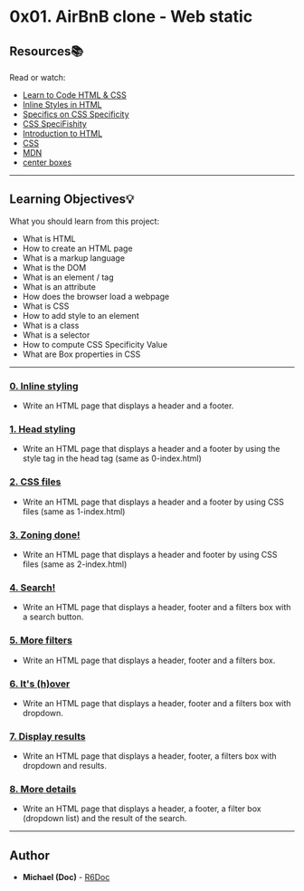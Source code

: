 # 0x01. AirBnB clone - Web static

## Resources:books:
Read or watch:
* [Learn to Code HTML & CSS](https://intranet.hbtn.io/rltoken/qq7qrSgdVRuD1kPd_jf7Fw)
* [Inline Styles in HTML](https://intranet.hbtn.io/rltoken/Hx5KFagrj9L-HtAZ8SHK1Q)
* [Specifics on CSS Specificity](https://intranet.hbtn.io/rltoken/sO3wz-QbhwYdKJqvokC4PA)
* [CSS SpeciFishity](https://intranet.hbtn.io/rltoken/NvqQf3dgY64bb-QWC5Cueg)
* [Introduction to HTML](https://intranet.hbtn.io/rltoken/STaxnOI5qv1enUuwIALelw)
* [CSS](https://intranet.hbtn.io/rltoken/g-uj9Azx1rALX49xCZHK0w)
* [MDN](https://intranet.hbtn.io/rltoken/El1BHRNNO2hPEcOt_XwF-Q)
* [center boxes](https://intranet.hbtn.io/rltoken/HI0qRNDq20cgICIhO18kUQ)

---
## Learning Objectives:bulb:
What you should learn from this project:

* What is HTML
* How to create an HTML page
* What is a markup language
* What is the DOM
* What is an element / tag
* What is an attribute
* How does the browser load a webpage
* What is CSS
* How to add style to an element
* What is a class
* What is a selector
* How to compute CSS Specificity Value
* What are Box properties in CSS

---

### [0. Inline styling](./0-index.html)
* Write an HTML page that displays a header and a footer.


### [1. Head styling](./1-index.html)
* Write an HTML page that displays a header and a footer by using the style tag in the head tag (same as 0-index.html)


### [2. CSS files](./2-index.html)
* Write an HTML page that displays a header and a footer by using CSS files (same as 1-index.html)


### [3. Zoning done!](./3-index.html)
* Write an HTML page that displays a header and footer by using CSS files (same as 2-index.html)


### [4. Search!](./4-index.html)
* Write an HTML page that displays a header, footer and a filters box with a search button.


### [5. More filters](./5-index.html)
* Write an HTML page that displays a header, footer and a filters box.


### [6. It's (h)over](./6-index.html)
* Write an HTML page that displays a header, footer and a filters box with dropdown.


### [7. Display results](./7-index.html)
* Write an HTML page that displays a header, footer, a filters box with dropdown and results.


### [8. More details](./8-index.html)
* Write an HTML page that displays a header, a footer, a filter box (dropdown list) and the result of the search.

---

## Author
* **Michael (Doc)** - [R6Doc](https://github.com/R6Doc)